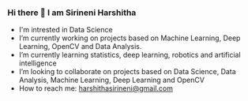 ### Hi there 👋 I am Sirineni Harshitha
- I'm intrested in Data Science
- I’m currently working on projects based on Machine Learning, Deep Learning, OpenCV and Data Analysis.
- I’m currently learning statistics, deep learning, robotics and artificial intelligence
- I’m looking to collaborate on projects based on Data Science, Data Analysis, Machine Learning, Deep Learning and OpenCV
- How to reach me: harshithasirineni@gmail.com
